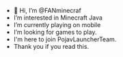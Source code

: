 - 👋 Hi, I’m @FANminecraf
- I’m interested in Minecraft Java
- I’m currently playing on mobile
- I’m looking for games to play.
- I'm here to join PojavLauncherTeam. 
- Thank you if you read this. 
<!---
FANminecraf/FANminecraf is a ✨ special ✨ repository because its `README.md` (this file) appears on your GitHub profile.
You can click the Preview link to take a look at your changes.
--->
